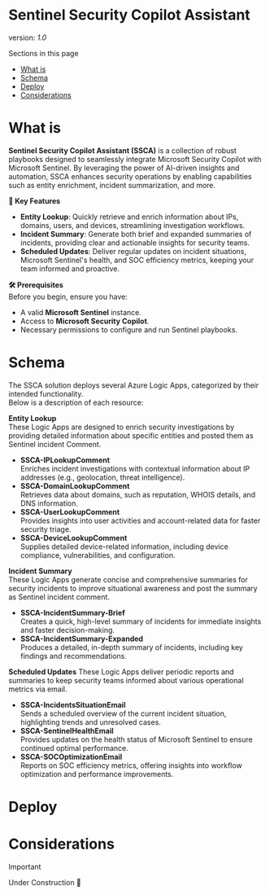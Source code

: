 # Sentinel Security Copilot Assistant

version: _1.0_

Sections in this page
- [What is](#WHAT) <br>
- [Schema](#SCHEMA) <br>
- [Deploy](#DEPLOY) <br>
- [Considerations](#CONSIDERATIONS) <br>

# What is
<a name="WHAT"></a>
**Sentinel Security Copilot Assistant (SSCA)** is a collection of robust playbooks designed to seamlessly integrate Microsoft Security Copilot with Microsoft Sentinel. By leveraging the power of AI-driven insights and automation, SSCA enhances security operations by enabling capabilities such as entity enrichment, incident summarization, and more.

**📌 Key Features**
- **Entity Lookup**: Quickly retrieve and enrich information about IPs, domains, users, and devices, streamlining investigation workflows.
- **Incident Summary**: Generate both brief and expanded summaries of incidents, providing clear and actionable insights for security teams.
- **Scheduled Updates**: Deliver regular updates on incident situations, Microsoft Sentinel's health, and SOC efficiency metrics, keeping your team informed and proactive.

**🛠 Prerequisites** <br>
Before you begin, ensure you have:
- A valid **Microsoft Sentinel** instance.
- Access to **Microsoft Security Copilot**.
- Necessary permissions to configure and run Sentinel playbooks.

# Schema
<a name="SCHEMA"></a>
The SSCA solution deploys several Azure Logic Apps, categorized by their intended functionality. <br>
Below is a description of each resource: <br>

**Entity Lookup** <br>
These Logic Apps are designed to enrich security investigations by providing detailed information about specific entities and posted them as Sentinel incident Comment.
- **SSCA-IPLookupComment** <br>
Enriches incident investigations with contextual information about IP addresses (e.g., geolocation, threat intelligence).
- **SSCA-DomainLookupComment** <br>
Retrieves data about domains, such as reputation, WHOIS details, and DNS information.
- **SSCA-UserLookupComment** <br>
Provides insights into user activities and account-related data for faster security triage.
- **SSCA-DeviceLookupComment** <br>
Supplies detailed device-related information, including device compliance, vulnerabilities, and configuration.

**Incident Summary** <br>
These Logic Apps generate concise and comprehensive summaries for security incidents to improve situational awareness and post the summary as Sentinel incident comment.
- **SSCA-IncidentSummary-Brief** <br>
Creates a quick, high-level summary of incidents for immediate insights and faster decision-making.
- **SSCA-IncidentSummary-Expanded** <br>
Produces a detailed, in-depth summary of incidents, including key findings and recommendations.

**Scheduled Updates**
These Logic Apps deliver periodic reports and summaries to keep security teams informed about various operational metrics via email.
- **SSCA-IncidentsSituationEmail** <br>
Sends a scheduled overview of the current incident situation, highlighting trends and unresolved cases.
- **SSCA-SentinelHealthEmail** <br>
Provides updates on the health status of Microsoft Sentinel to ensure continued optimal performance.
- **SSCA-SOCOptimizationEmail** <br>
Reports on SOC efficiency metrics, offering insights into workflow optimization and performance improvements.

# Deploy
<a name="DEPLOY"></a>

# Considerations
<a name="CONSIDERATIONS"></a>

> [!IMPORTANT]  
> Under Construction 🧰
